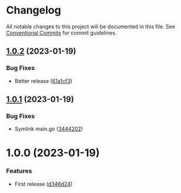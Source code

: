 # Changelog

All notable changes to this project will be documented in this file. See
[Conventional Commits](https://conventionalcommits.org) for commit guidelines.

## [1.0.2](https://github.com/stenic/docmerge/compare/v1.0.1...v1.0.2) (2023-01-19)


### Bug Fixes

* Better release ([61a1cf3](https://github.com/stenic/docmerge/commit/61a1cf3ab0db4862fbc04f525b6388475566852c))

## [1.0.1](https://github.com/stenic/docmerge/compare/v1.0.0...v1.0.1) (2023-01-19)


### Bug Fixes

* Symlink main.go ([3444202](https://github.com/stenic/docmerge/commit/3444202c593505436e75cdbadea20d47586a0300))

# 1.0.0 (2023-01-19)


### Features

* First release ([d346d24](https://github.com/stenic/docmerge/commit/d346d240ec68f5de18b313ec038d55c36b246c00))
